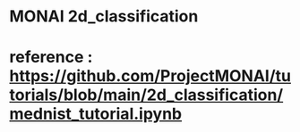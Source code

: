 # MONAI 2d_classification

# reference : https://github.com/ProjectMONAI/tutorials/blob/main/2d_classification/mednist_tutorial.ipynb
